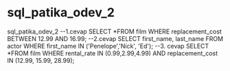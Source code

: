 # sql_patika_odev_2
sql_patika_odev_2
--1.cevap
SELECT *FROM film
WHERE replacement_cost BETWEEN 12.99 AND 16.99;
--2.cevap
SELECT first_name, last_name FROM actor
WHERE first_name IN ('Penelope','Nick', 'Ed');
--3. cevap
SELECT *FROM film
WHERE rental_rate IN (0.99,2.99,4.99) AND replacement_cost IN (12.99, 15.99, 28.99);
